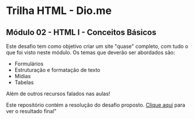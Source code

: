 # Trilha HTML - Dio.me

## Módulo 02 - HTML I - Conceitos Básicos

Este desafio tem como objetivo criar um site "quase" completo, com tudo o que foi visto neste módulo. Os temas que deverão ser abordados são:

- Formulários
- Estruturação e formatação de texto
- Mídias
- Tabelas

Além de outros recursos falados nas aulas!

Este repositório contém a resolução do desafio proposto. [Clique aqui](https://dmendescruz.github.io/trilha-html-modulo-2/) para ver o resultado final"
